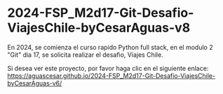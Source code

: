 # 2024-FSP_M2d17-Git-Desafio-ViajesChile-byCesarAguas-v8
En 2024, se comienza el curso rapido Python full stack, en el modulo 2 "Git" dia 17, se solicita realizar el desafio, Viajes Chile.

Si desea ver este proyecto, por favor haga clic en el siguiente enlace:
https://aguascesar.github.io/2024-FSP_M2d17-Git-Desafio-ViajesChile-byCesarAguas-v6/

